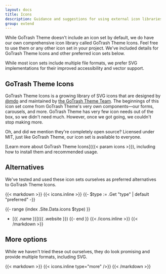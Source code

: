 ```yaml
---
layout: docs
title: Icons
description: Guidance and suggestions for using external icon libraries with GoTrash Theme.
group: extend
---
```


While GoTrash Theme doesn't include an icon set by default, we do have our own comprehensive icon library called GoTrash Theme Icons. Feel free to use them or any other icon set in your project. We've included details for GoTrash Theme Icons and other preferred icon sets below.

While most icon sets include multiple file formats, we prefer SVG implementations for their improved accessibility and vector support.

## GoTrash Theme Icons

GoTrash Theme Icons is a growing library of SVG icons that are designed by [@mdo](https://github.com/mdo) and maintained by [the GoTrash Theme Team](https://github.com/orgs/twbs/people). The beginnings of this icon set come from GoTrash Theme's very own components—our forms, carousels, and more. GoTrash Theme has very few icon needs out of the box, so we didn't need much. However, once we got going, we couldn't stop making more.

Oh, and did we mention they're completely open source? Licensed under MIT, just like GoTrash Theme, our icon set is available to everyone.

[Learn more about GoTrash Theme Icons]({{< param icons >}}), including how to install them and recommended usage.

## Alternatives

We've tested and used these icon sets ourselves as preferred alternatives to GoTrash Theme Icons.

{{< markdown >}}
{{< icons.inline >}}
{{- $type := .Get "type" | default "preferred" -}}

{{- range (index .Site.Data.icons $type) }}
- [{{ .name }}]({{ .website }})
{{- end }}
{{< /icons.inline >}}
{{< /markdown >}}

## More options

While we haven't tried these out ourselves, they do look promising and provide multiple formats, including SVG.

{{< markdown >}}
{{< icons.inline type="more" />}}
{{< /markdown >}}
